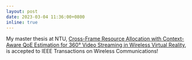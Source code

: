 ```yaml
---
layout: post
date: 2023-03-04 11:36:00+0800
inline: true
---
```


My master thesis at NTU, [Cross-Frame Resource Allocation with Context-Aware QoE Estimation for 360° Video Streaming in Wireless Virtual Reality](https://ieeexplore.ieee.org/document/10077518), is accepted to IEEE Transactions on Wireless Communications!

